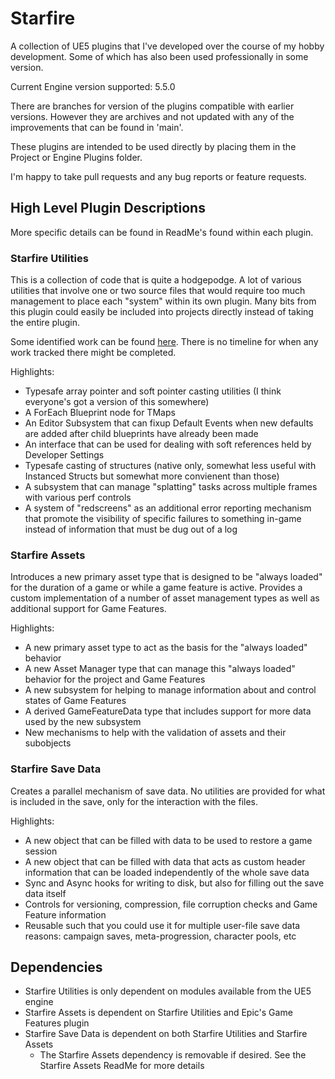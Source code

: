 # Starfire
A collection of UE5 plugins that I've developed over the course of my hobby development. Some of which has also been used professionally in some version.

Current Engine version supported: 5.5.0

There are branches for version of the plugins compatible with earlier versions. However they are archives and not updated with any of the improvements that can be found in 'main'.

These plugins are intended to be used directly by placing them in the Project or Engine Plugins folder.

I'm happy to take pull requests and any bug reports or feature requests.

## High Level Plugin Descriptions
More specific details can be found in ReadMe's found within each plugin.

### Starfire Utilities
This is a collection of code that is quite a hodgepodge. A lot of various utilities that involve one or two source files that would require too much management to place each "system" within its own plugin.
Many bits from this plugin could easily be included into projects directly instead of taking the entire plugin.

Some identified work can be found [here](https://open.codecks.io/starfire). There is no timeline for when any work tracked there might be completed.

Highlights:
* Typesafe array pointer and soft pointer casting utilities (I think everyone's got a version of this somewhere)
* A ForEach Blueprint node for TMaps
* An Editor Subsystem that can fixup Default Events when new defaults are added after child blueprints have already been made
* An interface that can be used for dealing with soft references held by Developer Settings
* Typesafe casting of structures (native only, somewhat less useful with Instanced Structs but somewhat more convienent than those)
* A subsystem that can manage "splatting" tasks across multiple frames with various perf controls
* A system of "redscreens" as an additional error reporting mechanism that promote the visibility of specific failures to something in-game instead of information that must be dug out of a log

### Starfire Assets
Introduces a new primary asset type that is designed to be "always loaded" for the duration of a game or while a game feature is active.
Provides a custom implementation of a number of asset management types as well as additional support for Game Features.

Highlights:
* A new primary asset type to act as the basis for the "always loaded" behavior
* A new Asset Manager type that can manage this "always loaded" behavior for the project and Game Features
* A new subsystem for helping to manage information about and control states of Game Features
* A derived GameFeatureData type that includes support for more data used by the new subsystem
* New mechanisms to help with the validation of assets and their subobjects

### Starfire Save Data
Creates a parallel mechanism of save data. No utilities are provided for what is included in the save, only for the interaction with the files.

Highlights:
* A new object that can be filled with data to be used to restore a game session
* A new object that can be filled with data that acts as custom header information that can be loaded independently of the whole save data
* Sync and Async hooks for writing to disk, but also for filling out the save data itself
* Controls for versioning, compression, file corruption checks and Game Feature information
* Reusable such that you could use it for multiple user-file save data reasons: campaign saves, meta-progression, character pools, etc

## Dependencies
* Starfire Utilities is only dependent on modules available from the UE5 engine
* Starfire Assets is dependent on Starfire Utilities and Epic's Game Features plugin
* Starfire Save Data is dependent on both Starfire Utilities and Starfire Assets
  * The Starfire Assets dependency is removable if desired. See the Starfire Assets ReadMe for more details  
